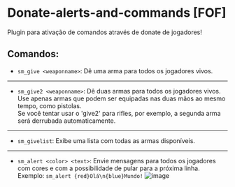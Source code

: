 # Donate-alerts-and-commands [FOF]
Plugin para ativação de comandos através de donate de jogadores!

## Comandos:
- ```sm_give <weaponname>```:
  Dê uma arma para todos os jogadores vivos.
  
---
* ```sm_give2 <weaponname>```:
  Dê duas armas para todos os jogadores vivos.  
  Use apenas armas que podem ser equipadas nas duas mãos ao mesmo tempo, como pistolas.  
  Se você tentar usar o 'give2' para rifles, por exemplo, a segunda arma será derrubada automaticamente.
  
---
* ```sm_givelist```:
  Exibe uma lista com todas as armas disponíveis.
  
---
* ```sm_alert <color> <text>```:
  Envie mensagens para todos os jogadores com cores e com a possibilidade de pular para a próxima linha.
  Exemplo:
  ```sm_alert {red}Olá\n{blue}Mundo!```
![image](https://github.com/paralhama/Donate-alerts-and-commands/assets/84831503/a6a7f899-c5b0-4e27-9f2a-a5d3420da668)

